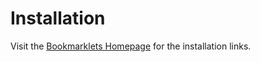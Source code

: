# Installation

Visit the [Bookmarklets Homepage](https://rdappel.github.io/bookmarklets-v2/) for the installation links.
